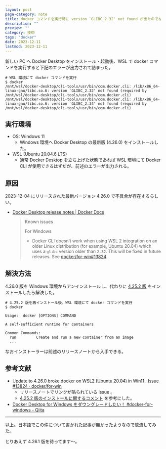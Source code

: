 ```yaml
---
layout: post
page-category: note
title: docker コマンドを実行時に version `GLIBC_2.32' not found が出たのでなんとかした
description: ""
preview: ""
category: 技術
tags: "docker"
date: 2023-12-11
lastmod: 2023-12-11
---
```


新しい PC へ Docker Desktop をインストール・起動後、WSL で docker コマンドを実行すると下記のエラーが出力されて詰まった。

```shell
# WSL 環境にて docker コマンドを実行
$ docker
/mnt/wsl/docker-desktop/cli-tools/usr/bin/com.docker.cli: /lib/x86_64-linux-gnu/libc.so.6: version `GLIBC_2.32' not found (required by /mnt/wsl/docker-desktop/cli-tools/usr/bin/com.docker.cli)
/mnt/wsl/docker-desktop/cli-tools/usr/bin/com.docker.cli: /lib/x86_64-linux-gnu/libc.so.6: version `GLIBC_2.34' not found (required by /mnt/wsl/docker-desktop/cli-tools/usr/bin/com.docker.cli)
```

## 実行環境

- OS: Windows 11
    - Windows 環境へ Docker Desktop の最新版 (4.26.0) をインストールした。
- WSL (Ubuntu 20.04.6 LTS)
    - 通常 Docker Desktop を立ち上げた状態であれば WSL 環境にて Docker CLI が使用できるはずだが、前述のエラーが出力される。

## 原因

2023-12-04 にリリースされた最新バージョン 4.26.0 で不具合が存在するらしい。

- [Docker Desktop release notes \| Docker Docs](https://docs.docker.com/desktop/release-notes/#known-issues)

    > Known issues
    >
    > For Windows
    >
    > - Docker CLI doesn’t work when using WSL 2 integration on an older Linux distribution (for example, Ubuntu 20.04) which uses a `glibc` version older than `2.32`. This will be fixed in future releases. See  [docker/for-win#13824](https://github.com/docker/for-win/issues/13824).

## 解決方法

4.26.0 版を Windows 環境からアンインストールし、代わりに [4.25.2 版](https://docs.docker.com/desktop/release-notes/#4252) をインストールしたら解決した。

```shell
# 4.25.2 版を再インストール後、WSL 環境にて docker コマンドを実行
$ docker

Usage:  docker [OPTIONS] COMMAND

A self-sufficient runtime for containers

Common Commands:
  run         Create and run a new container from an image
  ...
```

なおインストーラーは前述のリリースノートから入手できる。

## 参考文献

- [Update to 4.26.0 broke docker on WSL2 (Ubuntu 20.04) in Win11 · Issue #13824 · docker/for-win](https://github.com/docker/for-win/issues/13824)
    - リリースノートでリンクが貼られている issue 。
    - [4.25.2 版のインストールに関するコメント](https://github.com/docker/for-win/issues/13824#issuecomment-1846510859) を参考にした。
- [Docker Desktop for Windows をダウングレードしたい！ #docker-for-windows - Qiita](https://qiita.com/iwaiktos/items/b37a23598946e0db9bcb)

---

以上。日本語でこの件について書かれた記事が無かったようなので放流してみた。

とりあえず 4.26.1 版を待ってます～。
